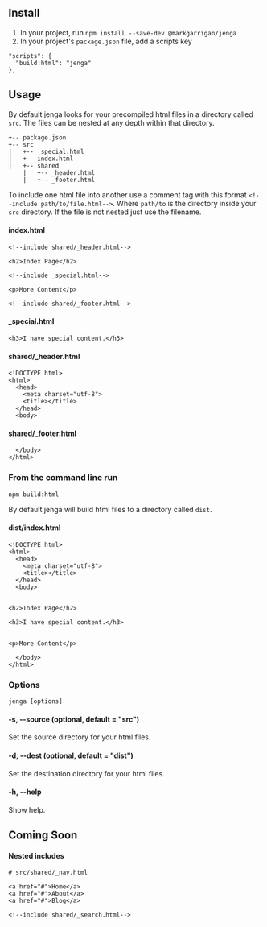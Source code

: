 ## Install

1. In your project, run `npm install --save-dev @markgarrigan/jenga`
1. In your project's `package.json` file, add a scripts key

```
"scripts": {
  "build:html": "jenga"
},
```

## Usage

By default jenga looks for your precompiled html files in a directory called `src`. The files can be nested at any depth within that directory.

```
+-- package.json
+-- src
|   +-- _special.html
|   +-- index.html
|   +-- shared
    |   +-- _header.html
    |   +-- _footer.html
```

To include one html file into another use a comment tag with this format `<!--include path/to/file.html-->`. Where `path/to` is the directory inside your `src` directory. If the file is not nested just use the filename.

#### index.html
```
<!--include shared/_header.html-->

<h2>Index Page</h2>

<!--include _special.html-->

<p>More Content</p>

<!--include shared/_footer.html-->
```

#### _special.html
```
<h3>I have special content.</h3>
```

#### shared/_header.html
```
<!DOCTYPE html>
<html>
  <head>
    <meta charset="utf-8">
    <title></title>
  </head>
  <body>
```

#### shared/_footer.html
```
  </body>
</html>
```

### From the command line run
```
npm build:html
```

By default jenga will build html files to a directory called `dist`.

#### dist/index.html
```
<!DOCTYPE html>
<html>
  <head>
    <meta charset="utf-8">
    <title></title>
  </head>
  <body>


<h2>Index Page</h2>

<h3>I have special content.</h3>


<p>More Content</p>

  </body>
</html>
```

### Options

```
jenga [options]
```

#### -s, --source (optional, default = "src")

Set the source directory for your html files.

#### -d, --dest (optional, default = "dist")

Set the destination directory for your html files.

#### -h, --help

Show help.

## Coming Soon

#### Nested includes

```
# src/shared/_nav.html

<a href="#">Home</a>
<a href="#">About</a>
<a href="#">Blog</a>

<!--include shared/_search.html-->
```

